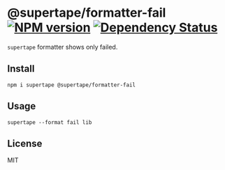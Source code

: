 # @supertape/formatter-fail [![NPM version][NPMIMGURL]][NPMURL] [![Dependency Status][DependencyStatusIMGURL]][DependencyStatusURL]

[NPMIMGURL]:                https://img.shields.io/npm/v/@supertape/formatter-fail.svg?style=flat&longCache=true
[NPMURL]:                   https://npmjs.org/package/@supertape/formatter-fail "npm"

[DependencyStatusURL]:      https://david-dm.org/coderaiser/supertape?path=packages/formatter-fail
[DependencyStatusIMGURL]:   https://david-dm.org/coderaiser/supertape.svg?path=packages/formatter-fail

`supertape` formatter shows only failed.

## Install

```
npm i supertape @supertape/formatter-fail
```

## Usage

```
supertape --format fail lib
```

## License

MIT

